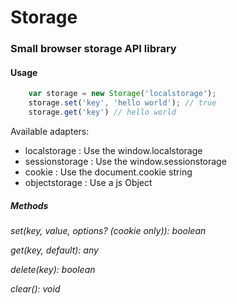 # Storage

### Small browser storage API library

#### Usage

```javascript
    var storage = new Storage('localstorage');
    storage.set('key', 'hello world'); // true
    storage.get('key') // hello world
```

Available adapters:
 - localstorage : Use the window.localstorage
 - sessionstorage : Use the window.sessionstorage
 - cookie : Use the document.cookie string
 - objectstorage : Use a js Object


##### Methods

_set(key, value, options? (cookie only)): boolean_

_get(key, default): any_

_delete(key): boolean_

_clear(): void_